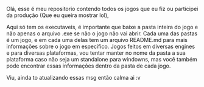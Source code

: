 Olá, esse é meu repositorio contendo todos os jogos que eu fiz ou participei da produção (Que eu queira mostrar lol), 

Aqui só tem os executaveis, é importante que baixe a pasta inteira do jogo e não apenas o arquivo .exe se não o jogo não vai abrir.
 Cada uma das pastas é um jogo, e em cada uma delas tem um arquivo README.md para mais informações sobre o jogo em especifico.
 Jogos feitos em diversas engines e para diversas plataformas, vou tentar manter no nome da pasta a sua plataforma caso não seja um standalone para windowns, mas você também pode encontrar essas informações dentro da pasta de cada jogo.

 Viu, ainda to atualizando essas msg então calma ai :v
